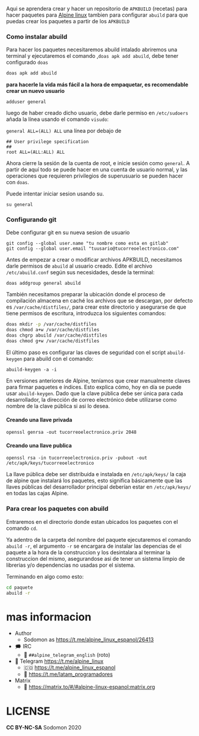 Aqui se aprendera crear y hacer un repositorio de `APKBUILD` (recetas) 
para hacer paquetes para [Alpine linux](../README.md)
tambien para configurar `abuild` para que puedas crear los paquetes 
a partir de los `APKBUILD`

### Como instalar abuild

Para hacer los paquetes necesitaremos abuild intalado
abriremos una terminal y ejecutaremos el comando ,`doas apk add abuild`, debe tener configurado `doas`

```bash
doas apk add abuild
```

**para hacerle la vida más fácil a la hora de empaquetar, es recomendable crear un nuevo usuario**

`adduser general`

luego de haber creado dicho usuario, debe darle permiso en `/etc/sudoers`
añada la línea usando el comando `visudo`:

`general ALL=(ALL) ALL` una línea por debajo de

```
## User privilege specification
##
root ALL=(ALL:ALL) ALL
```

Ahora cierre la sesión de la cuenta de root, e inicie sesión como `general`. A partir de aquí todo se puede hacer en una cuenta de usuario normal, y las operaciones que requieren privilegios de superusuario se pueden hacer con `doas`.

Puede intentar iniciar sesion usando su.

`su general`

### Configurando git
Debe configurar git en su nueva sesion de usuario

```
git config --global user.name "tu nombre como esta en gitlab"
git config --global user.email "tuusario@tucorreoelectronico.com"
```

Antes de empezar a crear o modificar archivos APKBUILD, necesitamos darle permisos de `abuild` al usuario creado.
Edite el archivo `/etc/abuild.conf` según sus necesidades, desde la terminal:

`doas addgroup general abuild`

También necesitamos preparar la ubicación donde el proceso de compilación almacena
en caché los archivos que se descargan, por defecto es `/var/cache/distfiles/`, para crear este directorio y asegurarse de 
que tiene permisos de escritura, introduzca los siguientes comandos:

```bash
doas mkdir -p /var/cache/distfiles
doas chmod a+w /var/cache/distfiles
doas chgrp abuild /var/cache/distfiles
doas chmod g+w /var/cache/distfiles
```

El último paso es configurar las claves de seguridad con el script `abuild-keygen` para abuild con el comando: 

`abuild-keygen -a -i`

En versiones anteriores de Alpine, teníamos que crear manualmente claves para firmar paquetes e índices. Esto explica cómo, hoy en día se puede usar `abuild-keygen`.
Dado que la clave pública debe ser única para cada desarrollador, la dirección de correo electrónico debe utilizarse como nombre de la clave pública si asi lo desea. 

#### Creando una llave privada

`openssl genrsa -out tucorreoelectronico.priv 2048`

#### Creando una llave publica

`openssl rsa -in tucorreoelectronico.priv -pubout -out /etc/apk/keys/tucorreoelectronico`

La llave pública debe ser distribuida e instalada en `/etc/apk/keys/` la caja de alpine 
que instalará los paquetes, esto significa básicamente que las llaves públicas del desarrollador principal 
deberían estar en `/etc/apk/keys/` en todas las cajas Alpine.

### Para crear los paquetes con abuild

Entraremos en el directorio donde estan ubicados los paquetes con el comando `cd`.

Ya adentro de la carpeta del nombre del paquete ejecutaremos el comando `abuild -r`, el argumento `-r` se encargara de instalar las depencias de el paquete a la hora de la construccion y los desintalara al terminar la construccion del mismo, asegurandose asi de tener un sistema limpio de librerias y/o dependencias no usadas por el sistema.

Terminando en algo como esto:
```bash
cd paquete
abuild -r
```

# mas informacion

- Author
  - Sodomon as https://t.me/alpine_linux_espanol/26413
- 🗯 IRC
  - 💬 `##alpine_telegram_english` (roto)
- 📱 Telegram https://t.me/alpine_linux
  - 🇨🇴 https://t.me/alpine_linux_espanol
  - 📡 https://t.me/latam_programadores
- Matrix
  - 👥 https://matrix.to/#/#alpine-linux-espanol:matrix.org

# LICENSE

**CC BY-NC-SA** Sodomon 2020
